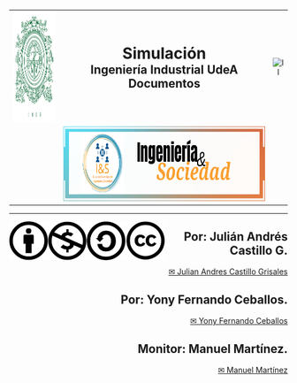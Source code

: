 <div>
<table>
  <tr>
    <td align="center">
      <img src="https://raw.githubusercontent.com/juliancastillo-udea/Curso_Simulacion/refs/heads/main/images/Escudo-UdeA.svg" alt="UdeA" height="200px">
    </td>
    <td align="center">
      <h1 style="margin: 0;">Simulación</h1>
      <h2 style="margin: 0;">Ingeniería Industrial UdeA</h2>
      <h2 style="margin: 0;">Documentos</h2>
    </td>
    <td align="center">
      <img src="https://raw.githubusercontent.com/juliancastillo-udea/Curso_Simulacion/refs/heads/main/images/Ingenier%C3%ADa_Industrial_UdeA.png" alt="II" height="200px">
    </td>
  </tr>
  <tr>
    <td></td>
    <td align="center">
      <img src="https://raw.githubusercontent.com/juliancastillo-udea/Curso_Simulacion/refs/heads/main/images/IS.png" alt="I&S" height="135px">
    </td>
    <td></td>
  </tr>
</table>
<hr size=10 noshade color="green">
<p>
<img alt="CC" height="70px" src="https://raw.githubusercontent.com/juliancastillo-udea/Curso_Simulacion/refs/heads/main/images/by.xlarge.png" align="left" hspace="0px" vspace="0px">
<img alt="Attribution" height="70px" src="https://raw.githubusercontent.com/juliancastillo-udea/Curso_Simulacion/refs/heads/main/images/nc.xlarge.png" align="left" hspace="0px" vspace="0px">
<img alt="NC" height="70px" src="https://raw.githubusercontent.com/juliancastillo-udea/Curso_Simulacion/refs/heads/main/images/sa.xlarge.png" align="left" hspace="0px" vspace="0px">
<img alt="SA" height="70px" src="https://raw.githubusercontent.com/juliancastillo-udea/Curso_Simulacion/refs/heads/main/images/cc-icons.png" align="left" hspace="0px" vspace="0px">
</p>

<div align="right">
<h2> <b> Por: Julián Andrés Castillo G. </b> </h2>
<a href="mailto:jandres.castillo@udea.edu.co"> ✉ Julian Andres Castillo Grisales </a>
<h2> <b> Por: Yony Fernando Ceballos. </b> </h2>
<a href="mailto:yony.ceballos@udea.edu.co"> ✉ Yony Fernando Ceballos </a>
<h2> <b> Monitor: Manuel Martínez. </b> </h2>
<a href="mailto:manuel.martinezl@udea.edu.co"> ✉ Manuel Martínez </a>
</div>

